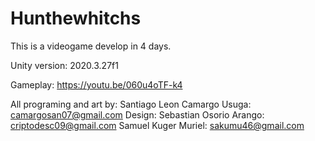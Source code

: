 # Hunthewhitchs
This is a videogame develop in 4 days.

Unity version: 2020.3.27f1

Gameplay: https://youtu.be/060u4oTF-k4

All programing and art by: Santiago Leon Camargo Usuga: camargosan07@gmail.com
Design:
Sebastian Osorio Arango: criptodesc09@gmail.com
Samuel Kuger Muriel: sakumu46@gmail.com
